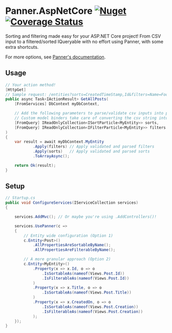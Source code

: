 # Panner.AspNetCore [![Nuget](https://img.shields.io/nuget/v/Panner.AspNetCore?label=NuGet&color=success)](https://www.nuget.org/packages/Panner.AspNetCore) [![Coverage Status](https://coveralls.io/repos/github/OSDKDev/Panner.AspNetCore/badge.svg?branch=master)](https://coveralls.io/github/OSDKDev/Panner.AspNetCore?branch=master)
Sorting and filtering made easy for your ASP.NET Core project! From CSV input to a filtered/sorted IQueryable with no effort using Panner, with some extra shortcuts.

For more options, see [Panner's documentation](https://github.com/OSDKDev/Panner).

## Usage
```csharp
// Your action method!
[HttpGet]
// Sample request: /entities?sorts=CreatedTimeStamp,Id&filters=Name=Foo||Name=Bar,IsVisible=True
public async Task<IActionResult> GetAllPosts(
	[FromServices] DbContext myDbContext,

	// Add the following parameters to parse/validate csv inputs into particles.
	// Custom model binders take care of converting the csv string into a collection of particles.
	[FromQuery] IReadOnlyCollection<ISortParticle<MyEntity>> sorts,
	[FromQuery] IReadOnlyCollection<IFilterParticle<MyEntity>> filters
)
{
	var result = await myDbContext.MyEntity
			.Apply(filters)	// Apply validated and parsed filters
			.Apply(sorts)	// Apply validated and parsed sorts
			.ToArrayAsync();

	return Ok(result);
}
```

## Setup
```csharp
// Startup.cs
public void ConfigureServices(IServiceCollection services)
{

	services.AddMvc(); // Or maybe you're using .AddControllers()!

	services.UsePanner(c =>
	{
		// Entity wide configuration (Option 1)
		c.Entity<Post>()
		    .AllPropertiesAreSortableByName();
		    .AllPropertiesAreFilterableByName();

		// A more granular approach (Option 2)
		c.Entity<MyEntity>()
			.Property(x => x.Id, o => o
				.IsSortableAs(nameof(Views.Post.Id))
				.IsFilterableAs(nameof(Views.Post.Id))
			)
			.Property(x => x.Title, o => o
				.IsSortableAs(nameof(Views.Post.Title))
			)
			.Property(x => x.CreatedOn, o => o
				.IsSortableAs(nameof(Views.Post.Creation))
				.IsFilterableAs(nameof(Views.Post.Creation))
			);
	});
}
```
